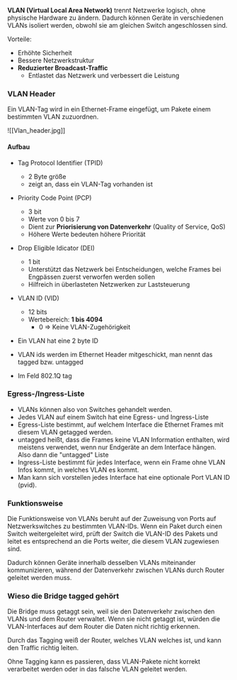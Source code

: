 **VLAN (Virtual Local Area Network)** trennt Netzwerke logisch, ohne physische Hardware zu ändern. Dadurch können Geräte in verschiedenen VLANs isoliert werden, obwohl sie am gleichen Switch angeschlossen sind.

Vorteile:
- Erhöhte Sicherheit
- Bessere Netzwerkstruktur
- **Reduzierter Broadcast-Traffic**
  - Entlastet das Netzwerk und verbessert die Leistung

### VLAN Header
Ein VLAN-Tag wird in ein Ethernet-Frame eingefügt, um Pakete einem bestimmten VLAN zuzuordnen.

![[Vlan_header.jpg]]
#### Aufbau
- Tag Protocol Identifier (TPID)
    - 2 Byte größe
    - zeigt an, dass ein VLAN-Tag vorhanden ist

- Priority Code Point (PCP)
    - 3 bit
    - Werte von 0 bis 7
    - Dient zur **Priorisierung von Datenverkehr** (Quality of Service, QoS)
    - Höhere Werte bedeuten höhere Priorität

- Drop Eligible Idicator (DEI)
    - 1 bit
    - Unterstützt das Netzwerk bei Entscheidungen, welche Frames bei Engpässen zuerst verworfen werden sollen
    - Hilfreich in überlasteten Netzwerken zur Laststeuerung

- VLAN ID (VID)
    - 12 bits
    - Wertebereich: **1 bis 4094**
        - 0 => Keine VLAN-Zugehörigkeit


- Ein VLAN hat eine 2 byte ID
- VLAN ids werden im Ethernet Header mitgeschickt, man nennt das tagged bzw. untagged
- Im Feld 802.1Q tag

### Egress-/Ingress-Liste
- VLANs können also von Switches gehandelt werden.
- Jedes VLAN auf einem Switch hat eine Egress- und Ingress-Liste
- Egress-Liste bestimmt, auf welchem Interface die Ethernet Frames mit diesem VLAN getagged werden. 
- untagged heißt, dass die Frames keine VLAN Information enthalten, wird meistens verwendet, wenn nur Endgeräte an dem Interface hängen. Also dann die "untagged" Liste
- Ingress-Liste bestimmt für jedes Interface, wenn ein Frame ohne VLAN Infos kommt, in welches VLAN es kommt.
- Man kann sich vorstellen jedes Interface hat eine optionale Port VLAN ID (pvid).

### Funktionsweise
Die Funktionsweise von VLANs beruht auf der Zuweisung von Ports auf Netzwerkswitches zu bestimmten VLAN-IDs. Wenn ein Paket durch einen Switch weitergeleitet wird, prüft der Switch die VLAN-ID des Pakets und leitet es entsprechend an die Ports weiter, die diesem VLAN zugewiesen sind.

Dadurch können Geräte innerhalb desselben VLANs miteinander kommunizieren, während der Datenverkehr zwischen VLANs durch Router geleitet werden muss.

### Wieso die Bridge tagged gehört
Die Bridge muss getaggt sein, weil sie den Datenverkehr zwischen den VLANs und dem Router verwaltet. Wenn sie nicht getaggt ist, würden die VLAN-Interfaces auf dem Router die Daten nicht richtig erkennen.

Durch das Tagging weiß der Router, welches VLAN welches ist, und kann den Traffic richtig leiten.

Ohne Tagging kann es passieren, dass VLAN-Pakete nicht korrekt verarbeitet werden oder in das falsche VLAN geleitet werden.
